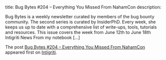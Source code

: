 title: Bug Bytes #204 – Everything You Missed From NahamCon
description: <p>Bug Bytes is a weekly newsletter curated by members of the bug bounty community. The second series is curated by InsiderPhD. Every week, she keeps us up to date with a comprehensive list of write-ups, tools, tutorials and resources. This issue covers the week from June 12th to June 18th Intigriti News From my notebook [&#8230;]</p> <p>The post <a href="https://blog.intigriti.com/2023/06/21/bug-bytes-204-everything-you-missed-from-nahamcon/" rel="nofollow">Bug Bytes #204 &#8211; Everything You Missed From NahamCon</a> appeared first on <a href="https://blog.intigriti.com" rel="nofollow">Intigriti</a>.</p>